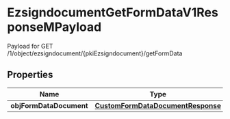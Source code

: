 

# EzsigndocumentGetFormDataV1ResponseMPayload

Payload for GET /1/object/ezsigndocument/{pkiEzsigndocument}/getFormData

## Properties

| Name | Type | Description | Notes |
|------------ | ------------- | ------------- | -------------|
|**objFormDataDocument** | [**CustomFormDataDocumentResponse**](CustomFormDataDocumentResponse.md) |  |  |




